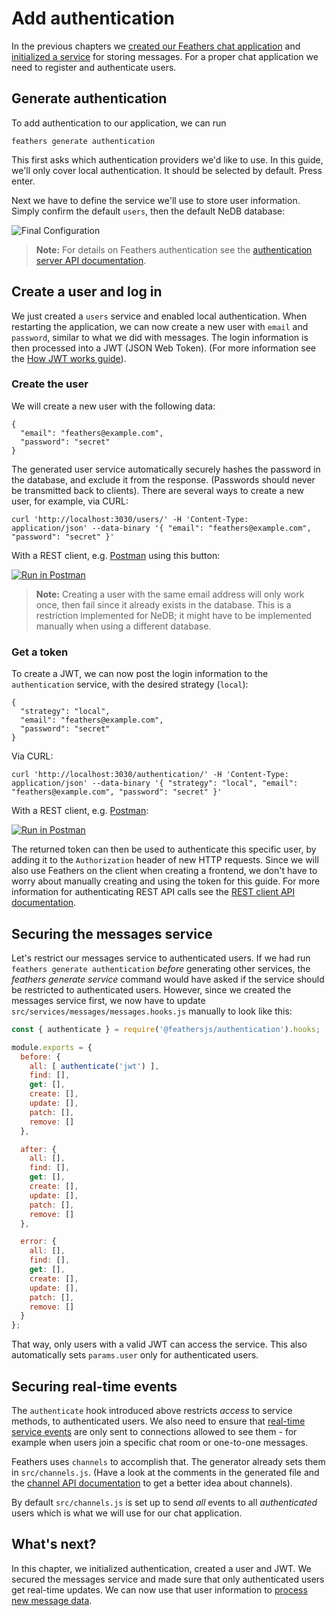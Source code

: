 # Add authentication

In the previous chapters we [created our Feathers chat application](./creating.md) and [initialized a service](./service.md) for storing messages. For a proper chat application we need to register and authenticate users.

## Generate authentication

To add authentication to our application, we can run

```
feathers generate authentication
```

This first asks which authentication providers we'd like to use. In this guide, we'll only cover local authentication. It should be selected by default. Press enter.

Next we have to define the service we'll use to store user information. Simply confirm the default `users`, then the default NeDB database:

![Final Configuration](./assets/authentication.png)

> __Note:__ For details on Feathers authentication see the [authentication server API documentation](../../api/authentication/server.md).

## Create a user and log in

We just created a `users` service and enabled local authentication. When restarting the application, we can now create a new user with `email` and `password`, similar to what we did with messages. The login information is then processed into a JWT (JSON Web Token). (For more information see the [How JWT works guide](../auth/how-jwt-works.md)).

### Create the user

We will create a new user with the following data:

```
{
  "email": "feathers@example.com",
  "password": "secret"
}
```

The generated user service automatically securely hashes the password in the database, and exclude it from the response. (Passwords should never be transmitted back to clients). There are several ways to create a new user, for example, via CURL:

```
curl 'http://localhost:3030/users/' -H 'Content-Type: application/json' --data-binary '{ "email": "feathers@example.com", "password": "secret" }'
```

With a REST client, e.g. [Postman](https://chrome.google.com/webstore/detail/postman/fhbjgbiflinjbdggehcddcbncdddomop?hl=en) using this button:

[![Run in Postman](https://run.pstmn.io/button.svg)](https://app.getpostman.com/run-collection/9668636a9596d1e4a496)

> **Note:** Creating a user with the same email address will only work once, then fail since it already exists in the database. This is a restriction implemented for NeDB; it might have to be implemented manually when using a different database.

### Get a token

To create a JWT, we can now post the login information to the `authentication` service, with the desired strategy (`local`):

```
{
  "strategy": "local",
  "email": "feathers@example.com",
  "password": "secret"
}
```

Via CURL:

```
curl 'http://localhost:3030/authentication/' -H 'Content-Type: application/json' --data-binary '{ "strategy": "local", "email": "feathers@example.com", "password": "secret" }'
```

With a REST client, e.g. [Postman](https://chrome.google.com/webstore/detail/postman/fhbjgbiflinjbdggehcddcbncdddomop?hl=en):

[![Run in Postman](https://run.pstmn.io/button.svg)](https://app.getpostman.com/run-collection/9668636a9596d1e4a496)

The returned token can then be used to authenticate this specific user, by adding it to the `Authorization` header of new HTTP requests. Since we will also use Feathers on the client when creating a frontend, we don't have to worry about manually creating and using the token for this guide. For more information for authenticating REST API calls see the [REST client API documentation](../../api/client/rest.md#authentication).

## Securing the messages service

Let's restrict our messages service to authenticated users. If we had run `feathers generate authentication` *before* generating other services,  the *feathers generate service* command would have asked if the service should be restricted to authenticated users. However, since we created the messages service first, we now have to update `src/services/messages/messages.hooks.js` manually to look like this:

```js
const { authenticate } = require('@feathersjs/authentication').hooks;

module.exports = {
  before: {
    all: [ authenticate('jwt') ],
    find: [],
    get: [],
    create: [],
    update: [],
    patch: [],
    remove: []
  },

  after: {
    all: [],
    find: [],
    get: [],
    create: [],
    update: [],
    patch: [],
    remove: []
  },

  error: {
    all: [],
    find: [],
    get: [],
    create: [],
    update: [],
    patch: [],
    remove: []
  }
};
```

That way, only users with a valid JWT can access the service. This also automatically sets `params.user` only for authenticated users.

## Securing real-time events

The `authenticate` hook introduced above restricts _access_ to service methods, to authenticated users. We also need to ensure that [real-time service events](../basics/real-time.md) are only sent to connections allowed to see them - for example when users join a specific chat room or one-to-one messages.

Feathers uses `channels` to accomplish that. The generator already sets them in `src/channels.js`. (Have a look at the comments in the generated file and the [channel API documentation](../../api/channels.md) to get a better idea about channels).

By default `src/channels.js` is set up to send _all_ events to all _authenticated_ users which is what we will use for our chat application.

## What's next?

In this chapter, we initialized authentication, created a user and JWT. We secured the messages service and made sure that only authenticated users get real-time updates. We can now use that user information to [process new message data](./processing.md).
